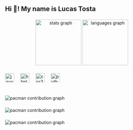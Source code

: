 <h2 align="left">Hi 👋! My name is Lucas Tosta</h2>

###

<div align="center">
  <img src="https://github-readme-stats.vercel.app/api?username=LucasbnTosta&hide_title=false&hide_rank=false&show_icons=true&include_all_commits=true&count_private=true&disable_animations=false&theme=dracula&locale=en&hide_border=false" height="150" alt="stats graph"  />
  <img src="https://github-readme-stats.vercel.app/api/top-langs?username=LucasbnTosta&locale=en&hide_title=false&layout=compact&card_width=320&langs_count=5&theme=dracula&hide_border=false" height="150" alt="languages graph"  />
</div>

###

<div align="left">
  <img src="https://cdn.jsdelivr.net/gh/devicons/devicon/icons/javascript/javascript-original.svg" height="30" alt="javascript logo"  />
  <img width="12" />
  <img src="https://cdn.jsdelivr.net/gh/devicons/devicon/icons/html5/html5-original.svg" height="30" alt="html5 logo"  />
  <img width="12" />
  <img src="https://cdn.jsdelivr.net/gh/devicons/devicon/icons/css3/css3-original.svg" height="30" alt="css3 logo"  />
  <img width="12" />
  <img src="https://cdn.jsdelivr.net/gh/devicons/devicon/icons/python/python-original.svg" height="30" alt="python logo"  />
  <img width="12" />

###

<br clear="both">

<picture>
  <source media="(prefers-color-scheme: dark)" srcset="https://raw.githubusercontent.com/LucasbnTosta/LucasbnTosta/output/pacman-contribution-graph-dark.svg">
  <source media="(prefers-color-scheme: light)" srcset="https://raw.githubusercontent.com/LucasbnTosta/LucasbnTosta/output/pacman-contribution-graph.svg">
  <img alt="pacman contribution graph" src="https://raw.githubusercontent.com/LucasbnTosta/LucasbnTosta/output/pacman-contribution-graph.svg">
</picture>

###

<picture>
  <source media="(prefers-color-scheme: dark)" srcset="https://raw.githubusercontent.com/LucasbnTosta/LucasbnTosta/output/pacman-contribution-graph-dark.svg">
  <source media="(prefers-color-scheme: light)" srcset="https://raw.githubusercontent.com/LucasbnTosta/LucasbnTosta/output/pacman-contribution-graph.svg">
  <img alt="pacman contribution graph" src="https://raw.githubusercontent.com/LucasbnTosta/LucasbnTosta/output/pacman-contribution-graph.svg">
</picture>

###

<picture>
  <source media="(prefers-color-scheme: dark)" srcset="https://raw.githubusercontent.com/LucasbnTosta/LucasbnTosta/output/pacman-contribution-graph-dark.svg">
  <source media="(prefers-color-scheme: light)" srcset="https://raw.githubusercontent.com/LucasbnTosta/LucasbnTosta/output/pacman-contribution-graph.svg">
  <img alt="pacman contribution graph" src="https://raw.githubusercontent.com/LucasbnTosta/LucasbnTosta/output/pacman-contribution-graph.svg">
</picture>

###
